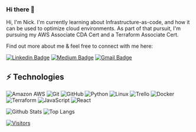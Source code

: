 ### Hi there 👋

<!-- Introduce yourself and give a brief introduction about yourself here.  Also include what tech you're interested in and what you are currently learning -->

Hi, I'm Nick. I'm currently learning about Infrastructure-as-code, and how it can be used to optimize cloud environments. As part of that pursuit, I'm pursuing my AWS Associate CDA Cert and a Terraform Associate Cert.

Find out more about me & feel free to connect with me here:

[![Linkedin Badge](https://img.shields.io/badge/-Nick%20Miller-blue?style=flat-square&logo=Linkedin&logoColor=white&link=https://www.linkedin.com/in/nicholascmiller/)](https://www.linkedin.com/in/nicholascmiller/)
[![Medium Badge](https://img.shields.io/badge/Nick%20Miller-12100E?style=flat-square&logo=medium&logoColor=white&link=https://www.linkedin.com/newsletters/level-up-in-tech-6746961814677987328/)](https://www.linkedin.com/newsletters/level-up-in-tech-6746961814677987328/)
[![Gmail Badge](https://img.shields.io/badge/-miller.nick.c@gmail.com-c14438?style=flat-square&logo=Gmail&logoColor=white&link=mailto:miller.nick.c@gmail.com)](mailto:miller.nick.c@gmail.com)

## ⚡ Technologies

![Amazon AWS](https://img.shields.io/badge/Amazon%20AWS-232F3E?style=flat-square&logo=amazon-aws)
![Git](https://img.shields.io/badge/-Git-black?style=flat-square&logo=git)
![GitHub](https://img.shields.io/badge/-GitHub-181717?style=flat-square&logo=github)
![Python](https://img.shields.io/badge/-Python-black?style=flat-square&logo=Python)
![Linux](https://img.shields.io/badge/Linux-FCC624?style=flat-square&logo=linux&logoColor=black)
![Trello](https://img.shields.io/badge/Trello-%23026AA7.svg?style=flat-square&logo=Trello&logoColor=white)
![Docker](https://img.shields.io/badge/docker-%230db7ed.svg?style=for-the-badge&logo=docker&logoColor=white)
![Terraform](https://img.shields.io/badge/terraform-%235835CC.svg?style=for-the-badge&logo=terraform&logoColor=white)
![JavaScript](https://img.shields.io/badge/javascript-%23323330.svg?style=for-the-badge&logo=javascript&logoColor=%23F7DF1E)
![React](https://img.shields.io/badge/react-%2320232a.svg?style=for-the-badge&logo=react&logoColor=%2361DAFB)

![Github Stats](https://github-readme-stats.vercel.app/api?username=nickcmiller&count_private=true&show_icons=true&include_all_commits=true)
![Top Langs](https://github-readme-stats.vercel.app/api/top-langs/?username=nickcmiller&hide=TeX&layout=compact)


[![Visitors](https://api.visitorbadge.io/api/visitors?path=nickcmiller%2Fnickcmiller&label=VISITORS&countColor=%23263759)](https://visitorbadge.io/status?path=nickcmiller%2Fnickcmiller)
